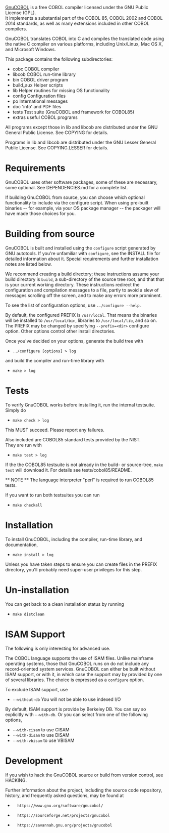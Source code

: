 [GnuCOBOL](https://www.gnu.org/software/gnucobol/) is a free
COBOL compiler licensed under the GNU Public License (GPL).  
It implements a substantial part of the COBOL 85,
COBOL 2002 and COBOL 2014 standards, as well as many extensions
included in other COBOL compilers.

GnuCOBOL translates COBOL into C and compiles the translated code
using the native C compiler on various platforms, including Unix/Linux,
Mac OS X, and Microsoft Windows.

This package contains the following subdirectories:

*    cobc        COBOL compiler
*    libcob      COBOL run-time library
*    bin         COBOL driver program
*    build_aux   Helper scripts
*    lib         Helper routines for missing OS functionality
*    config      Configuration files
*    po          International messages
*    doc         'info' and PDF files
*    tests       Test suite (GnuCOBOL and framework for COBOL85)
*    extras      useful COBOL programs

All programs except those in lib and libcob are distributed under
the GNU General Public License.  See COPYING for details.

Programs in lib and libcob are distributed under the GNU Lesser
General Public License.  See COPYING.LESSER for details.

Requirements
============

GnuCOBOL uses other software packages, some of these are necessary,
some optional.  See DEPENDENCIES.md for a complete list.

If building GnuCOBOL from source, you can choose which optional
functionality to include via the configure script.  When using
pre-built binaries -- for example, via your OS package 
manager -- the packager will have made those choices for you.  

Building from source
====================

GnuCOBOL is built and installed using the `configure` script generated
by GNU autotools.  If you're unfamiliar with `configure`, see the
INSTALL file for detailed information about it.  Special requirements
and further installation notes are listed below.

We recommend creating a build directory; these instructions assume
your build directory is `build`, a sub-directory of the source tree
root, and that that is your current working directory.  These
instructions redirect the configuration and compilation messages to a
file, partly to avoid a slew of messages scrolling off the screen, and
to make any errors more prominent.

To see the list of configuration options, use `../configure --help`. 

By default, the configured PREFIX is `/usr/local`.  That means the
binaries will be installed to `/usr/local/bin`, libraries to
`/usr/local/lib`, and so on.  The PREFIX may be changed by specifying
`--prefix=<dir>` configure option.  Other options control other 
install directories.  

Once you've decided on your options, generate the build tree with

*  `../configure [options] > log` 

and build the compiler and run-time library with 

*  `make > log`

Tests
=====

To verify GnuCOBOL works before installing it, run the internal
testsuite. Simply do

*  `make check > log`

This MUST succeed.  Please report any failures.

Also included are COBOL85 standard tests provided by the NIST.  
They are run with

* `make test > log`

If the the COBOL85 testsuite is not already in the build- or source-tree,
`make test` will download it.  For details see tests/cobol85/README.

** NOTE **
   The language interpreter "perl" is required to run COBOL85 tests.


 If you want to run both testsuites you can run
 
 *  `make checkall`

Installation
============

To install GnuCOBOL, including the compiler, run-time library, and
documentation, 
 
 * `make install > log`

Unless you have taken steps to ensure you can create files in the
PREFIX directory, you'll probably need super-user privileges for this step.  


Un-installation
===============

You can get back to a clean installation status by running

*  `make distclean`

ISAM Support
============

The following is only interesting for advanced use.  

The COBOL language supports the use of ISAM files.  Unlike mainframe
operating systems, those that GnuCOBOL runs on do not include any
record-oriented system services. GnuCOBOL can either be built without
ISAM support, or with it, in which case the support may by provided by
one of several libraries.  The choice is expressed as a `configure`
option.

To exclude ISAM support, use 

*  `--without-db` You will not be able to use indexed I/O

By default, ISAM support is provide by Berkeley DB. You can say so
explicitly with `--with-db`.  Or you can select from one of the
following options,

*  `--with-cisam` to use CISAM
*  `--with-disam` to use DISAM
*  `--with-vbisam` to use VBISAM

Development
===========

If you wish to hack the GnuCOBOL source or build from version control,
see HACKING.

Further information about the project, including the source code repository,
history, and frequently asked questions, may be found at 

*		https://www.gnu.org/software/gnucobol/
*		https://sourceforge.net/projects/gnucobol
*		https://savannah.gnu.org/projects/gnucobol

